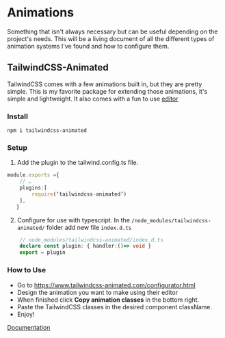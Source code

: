# Animations
Something that isn't always necessary but can be useful depending on the project's needs. 
This will be a living document of all the different types of animation systems I've found and how to configure them.

## TailwindCSS-Animated 

TailwindCSS comes with a few animations built in, but they are pretty simple. This is my favorite package for extending those animations, it's simple and lightweight.
It also comes with a fun to use [editor](https://www.tailwindcss-animated.com/configurator.html)

### Install
```npm i tailwindcss-animated```
### Setup
1. Add the plugin to the tailwind.config.ts file.
```typescript
module.exports ={
    // …
    plugins:[
        require(‘tailwindcss-animated’)
    ],
   }
```
2. Configure for use with typescript. In the `/node_modules/tailwindcss-animated/` folder add new file `index.d.ts`
```typescript
    // node_modules/tailwindcss-animated/index.d.ts
    declare const plugin: { handler:()=> void }
    export = plugin
```
### How to Use

- Go to https://www.tailwindcss-animated.com/configurator.html
- Design the animation you want to make using their editor
- When finished click **Copy animation classes** in the bottom right.
- Paste the TailwindCSS classes in the desired component className.
- Enjoy!

[Documentation](https://www.tailwindcss-animated.com/)
